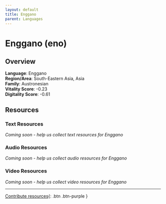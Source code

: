 ```yaml
---
layout: default
title: Enggano
parent: Languages
---
```


# Enggano (eno)

## Overview

**Language**: Enggano  
**Region/Area**: South-Eastern Asia, Asia  
**Family**: Austronesian  
**Vitality Score**: -0.23  
**Digitality Score**: -0.61  

## Resources

### Text Resources
*Coming soon - help us collect text resources for Enggano*

### Audio Resources
*Coming soon - help us collect audio resources for Enggano*

### Video Resources
*Coming soon - help us collect video resources for Enggano*

---

[Contribute resources](https://fairtrain.github.io/){: .btn .btn-purple }
